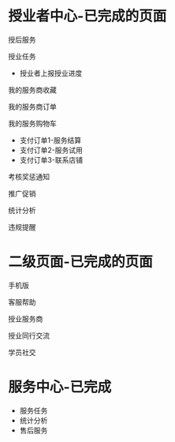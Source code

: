 授业者中心-已完成的页面
=======

授后服务 

授业任务

* 授业者上报授业进度

我的服务商收藏

我的服务商订单

我的服务购物车
* 支付订单1-服务结算
* 支付订单2-服务试用
* 支付订单3-联系店铺

考核奖惩通知

推广促销

统计分析

违规提醒

二级页面-已完成的页面
=======
手机版

客服帮助

授业服务商

授业同行交流

学员社交

服务中心-已完成
====

* 服务任务
* 统计分析
* 售后服务